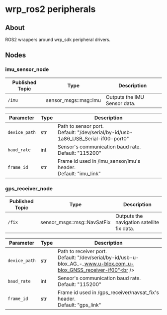 # wrp_ros2 peripherals

## About

ROS2 wrappers around wrp_sdk peripheral drivers.

## Nodes

### imu_sensor_node
| Published Topic | Type                  | Description                  |
| --------------- | --------------------- | ---------------------------- |
| `/imu`          | sensor_msgs::msg::Imu | Outputs the IMU Sensor data. |

| Parameter     | Type | Description                                                                                 |
| ------------- | ---- | ------------------------------------------------------------------------------------------- |
| `device_path` | str  | Path to sensor port.<br />Default: "/dev/serial/by-id/usb-1a86_USB_Serial-if00-port0"<br /> |
| `baud_rate`   | int  | Sensor's communication baud rate.<br />Default: "115200"                                    |
| `frame_id`    | str  | Frame id used in /imu_sensor/imu's header.<br />Default: "imu_link"                         |


### gps_receiver_node
| Published Topic | Type                        | Description                                |
| --------------- | --------------------------- | ------------------------------------------ |
| `/fix`          | sensor_msgs::msg::NavSatFix | Outputs the navigation satellite fix data. |

| Parameter     | Type | Description                                                                                                             |
| ------------- | ---- | ----------------------------------------------------------------------------------------------------------------------- |
| `device_path` | str  | Path to receiver port.<br />Default: "/dev/serial/by-id/usb-u-blox_AG_-_www.u-blox.com_u-blox_GNSS_receiver-if00"<br /> |
| `baud_rate`   | int  | Sensor's communication baud rate.<br />Default: "115200"                                                                |
| `frame_id`    | str  | Frame id used in /gps_receiver/navsat_fix's header.<br />Default: "gps_link"                                            |